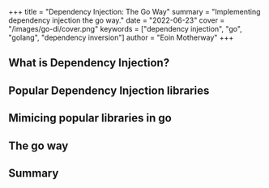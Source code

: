+++
title = "Dependency Injection: The Go Way"
summary = "Implementing dependency injection the go way."
date = "2022-06-23"
cover = "/images/go-di/cover.png"
keywords = ["dependency injection", "go", "golang", "dependency inversion"]
author = "Eoin Motherway"
+++

## What is Dependency Injection?

## Popular Dependency Injection libraries

## Mimicing popular libraries in go

## The go way

## Summary
